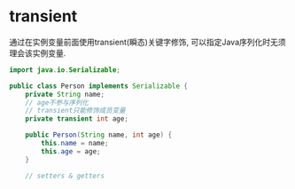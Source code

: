 # transient

通过在实例变量前面使用transient(瞬态)关键字修饰, 可以指定Java序列化时无须理会该实例变量.  

```java
import java.io.Serializable;

public class Person implements Serializable {
    private String name;
    // age不参与序列化
    // transient只能修饰成员变量
    private transient int age;

    public Person(String name, int age) {
        this.name = name;
        this.age = age;
    }

    // setters & getters
```
